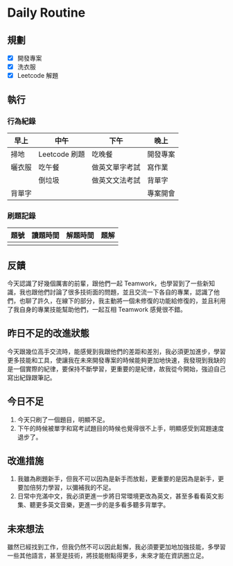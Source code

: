 # Daily Routine
## 規劃
- [x] 開發專案
- [x] 洗衣服
- [x] Leetcode 解題

## 執行
### 行為紀錄
| 早上 | 中午 | 下午 | 晚上 |
| --- | --- | --- | --- |
|掃地|Leetcode 刷題|吃晚餐|開發專案|
|曬衣服|吃午餐|做英文單字考試|寫作業|
||倒垃圾|做英文文法考試|背單字|
|背單字||| 專案開會 |

### 刷題記錄
| 題號 | 讀題時間 | 解題時間 | 題解 |
| ----- | ----- | ----- | ----- |
|  |  |  |  |

## 反饋
今天認識了好幾個厲害的前輩，跟他們一起 Teamwork，也學習到了一些新知識，我也跟他們討論了很多技術面的問題，並且交流一下各自的專業，認識了他們，也聊了許久，在線下的部分，我主動將一個未修復的功能給修復的，並且利用了我自身的專業技能幫助他們，一起互相 Teamwork 感覺很不錯。

## 昨日不足的改進狀態
今天跟幾位高手交流時，能感覺到我跟他們的差距和差別，我必須更加進步，學習更多技能和工具，使讓我在未來開發專案的時候能夠更加地快速，我發現到我缺的是一個實際的紀律，要保持不斷學習，更重要的是紀律，故我從今開始，強迫自己寫出紀錄跟筆記。

## 今日不足
1. 今天只刷了一個題目，明顯不足。
2. 下午的時候被單字和寫考試題目的時候也覺得很不上手，明顯感受到寫題速度退步了。

## 改進措施
1. 我雖為刷題新手，但我不可以因為是新手而放鬆，更重要的是因為是新手，更要加倍努力學習，以彌補我的不足。
2. 日常中充滿中文，我必須更進一步將日常環境更改為英文，甚至多看看英文影集、聽更多英文音樂，更進一步的是多看多聽多背單字。

## 未來想法
雖然已經找到工作，但我仍然不可以因此鬆懈，我必須要更加地加強技能，多學習一些其他語言，甚至是技術，將技能樹點得更多，未來才能在資訊圈立足。